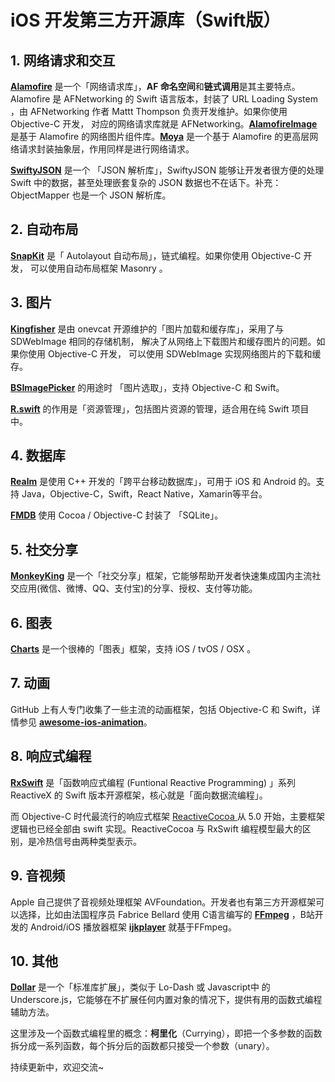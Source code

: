 #  iOS 开发第三方开源库（Swift版）



## 1. 网络请求和交互

**[Alamofire](https://github.com/Alamofire/Alamofire)** 是一个「网络请求库」，**AF 命名空间**和**链式调用**是其主要特点。Alamofire 是 AFNetworking 的 Swift 语言版本，封装了 URL Loading System ，由 AFNetworking 作者 Mattt Thompson 负责开发维护。如果你使用 Objective-C 开发， 对应的网络请求库就是 AFNetworking。**[AlamofireImage](https://link.zhihu.com/?target=https%3A//links.jianshu.com/go%3Fto%3Dhttps%3A%2F%2Fgithub.com%2FAlamofire%2FAlamofireImage)** 是基于 Alamofire 的网络图片组件库。**[Moya](https://github.com/Moya/Moya)** 是一个基于 Alamofire 的更高层网络请求封装抽象层，作用同样是进行网络请求。

**[SwiftyJSON](https://github.com/SwiftyJSON/SwiftyJSON)** 是一个 「JSON 解析库」，SwiftyJSON 能够让开发者很方便的处理 Swift 中的数据，甚至处理嵌套复杂的 JSON 数据也不在话下。补充：ObjectMapper 也是一个 JSON 解析库。



## 2. 自动布局

**[SnapKit](https://github.com/SnapKit/SnapKit)** 是「 Autolayout 自动布局」，链式编程。如果你使用 Objective-C 开发， 可以使用自动布局框架 Masonry 。



## 3. 图片

**[Kingfisher](https://github.com/onevcat/Kingfisher)** 是由 onevcat 开源维护的「图片加载和缓存库」，采用了与 SDWebImage 相同的存储机制， 解决了从网络上下载图片和缓存图片的问题。如果你使用 Objective-C 开发， 可以使用 SDWebImage 实现网络图片的下载和缓存。

**[BSImagePicker](https://github.com/mikaoj/BSImagePicker)** 的用途时 「图片选取」，支持 Objective-C 和 Swift。

**[R.swift](https://github.com/mac-cain13/R.swift)** 的作用是「资源管理」，包括图片资源的管理，适合用在纯 Swift 项目中。



## 4. 数据库

**[Realm](https://realm.io/cn)** 是使用 C++ 开发的「跨平台移动数据库」，可用于 iOS 和 Android 的。支持 Java，Objective-C，Swift，React Native，Xamarin等平台。

**[FMDB](https://github.com/ccgus/fmdb)** 使用 Cocoa / Objective-C 封装了 「SQLite」。



## 5. 社交分享

**[MonkeyKing](https://github.com/nixzhu/MonkeyKing)** 是一个「社交分享」框架，它能够帮助开发者快速集成国内主流社交应用(微信、微博、QQ、支付宝)的分享、授权、支付等功能。



## 6. 图表

**[Charts](https://github.com/danielgindi/Charts)** 是一个很棒的「图表」框架，支持 iOS / tvOS / OSX 。



## 7. 动画

GitHub 上有人专门收集了一些主流的动画框架，包括 Objective-C 和 Swift，详情参见 **[awesome-ios-animation](https://github.com/ameizi/awesome-ios-animation)**。



## 8. 响应式编程

**[RxSwift](https://github.com/ReactiveX/RxSwift)** 是「函数响应式编程 (Funtional Reactive Programming) 」系列 ReactiveX 的 Swift 版本开源框架，核心就是「面向数据流编程」。

而 Objective-C 时代最流行的响应式框架 [ReactiveCocoa ](https://github.com/ReactiveCocoa/ReactiveCocoa) 从 5.0 开始，主要框架逻辑也已经全部由 swift 实现。ReactiveCocoa 与 RxSwift 编程模型最大的区别，是冷热信号由两种类型表示。



## 9. 音视频

Apple 自己提供了音视频处理框架 AVFoundation。开发者也有第三方开源框架可以选择，比如由法国程序员 Fabrice Bellard 使用 C语言编写的 **[FFmpeg](https://github.com/FFmpeg/FFmpeg)** ，B站开发的 Android/iOS 播放器框架 **[ijkplayer](https://github.com/bilibili/ijkplayer)** 就基于FFmpeg。



## 10. 其他

**[Dollar](https://github.com/ankurp/Dollar)** 是一个「标准库扩展」，类似于 Lo-Dash 或 Javascript中 的Underscore.js，它能够在不扩展任何内置对象的情况下，提供有用的函数式编程辅助方法。

这里涉及一个函数式编程里的概念：**柯里化**（Currying），即把一个多参数的函数拆分成一系列函数，每个拆分后的函数都只接受一个参数（unary）。



持续更新中，欢迎交流~

